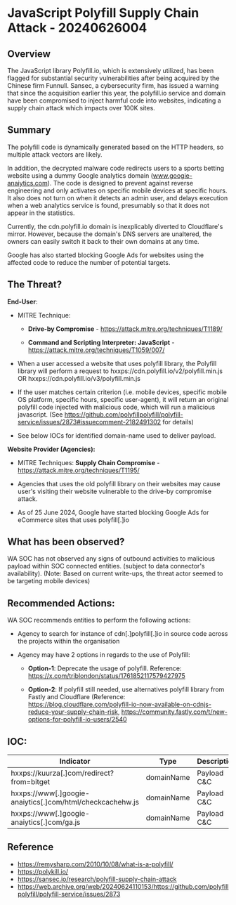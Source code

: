 # JavaScript Polyfill Supply Chain Attack - 20240626004

## Overview

The JavaScript library Polyfill.io, which is extensively utilized, has been flagged for substantial security vulnerabilities after being acquired by the Chinese firm Funnull. Sansec, a cybersecurity firm, has issued a warning that since the acquisition earlier this year, the polyfill.io service and domain have been compromised to inject harmful code into websites, indicating a supply chain attack which impacts over 100K sites.

## Summary

The polyfill code is dynamically generated based on the HTTP headers, so multiple attack vectors are likely.

In addition, the decrypted malware code redirects users to a sports betting website using a dummy Google analytics domain (www.googie-anaiytics.com). The code is designed to prevent against reverse engineering and only activates on specific mobile devices at specific hours. It also does not turn on when it detects an admin user, and delays execution when a web analytics service is found, presumably so that it does not appear in the statistics.

Currently, the cdn.polyfill.io domain is inexplicably diverted to Cloudflare's mirror. However, because the domain's DNS servers are unaltered, the owners can easily switch it back to their own domains at any time.

Google has also started blocking Google Ads for websites using the affected code to reduce the number of potential targets.

## The Threat?

**End-User**:

- MITRE Technique:

    - **Drive-by Compromise** - <https://attack.mitre.org/techniques/T1189/>

    - **Command and Scripting Interpreter: JavaScript** - <https://attack.mitre.org/techniques/T1059/007/>

- When a user accessed a website that uses polyfill library, the Polyfill library will perform a request to hxxps://cdn.polyfill.io/v2/polyfill.min.js OR hxxps://cdn.polyfill.io/v3/polyfill.min.js

- If the user matches certain criterion (i.e. mobile devices, specific mobile OS platform, specific hours, specific user-agent), it will return an original polyfill code injected with malicious code, which will run a malicious javascript. (See <https://github.com/polyfillpolyfill/polyfill-service/issues/2873#issuecomment-2182491302> for details)

- See below IOCs for identified domain-name used to deliver payload.

**Website Provider (Agencies):**

- MITRE Techniques: **Supply Chain Compromise** - <https://attack.mitre.org/techniques/T1195/>

- Agencies that uses the old polyfill library on their websites may cause user's visiting their website vulnerable to the drive-by compromise attack.

- As of 25 June 2024, Google have started blocking Google Ads for eCommerce sites that uses polyfill\[.\]io

## What has been observed?

WA SOC has not observed any signs of outbound activities to malicious payload within SOC connected entities. (subject to data connector's availability). (Note: Based on current write-ups, the threat actor seemed to be targeting mobile devices)

## Recommended Actions:

WA SOC recommends entities to perform the following actions:

- Agency to search for instance of cdn\[.\]polyfill\[.\]io in source code across the projects within the organisation

- Agency may have 2 options in regards to the use of Polyfill:

    - **Option-1**: Deprecate the usage of polyfill. Reference: <https://x.com/triblondon/status/1761852117579427975>

    - **Option-2**: If polyfill still needed, use alternatives polyfill library from Fastly and Cloudflare (Reference: <https://blog.cloudflare.com/polyfill-io-now-available-on-cdnjs-reduce-your-supply-chain-risk>, <https://community.fastly.com/t/new-options-for-polyfill-io-users/2540>

## IOC:

| Indicator                                                     | Type       | Description |
| ------------------------------------------------------------- | ---------- | ----------- |
| hxxps://kuurza\[.\]com/redirect?from=bitget                   | domainName | Payload C&C |
| hxxps://www\[.\]googie-anaiytics\[.\]com/html/checkcachehw.js | domainName | Payload C&C |
| hxxps://www\[.\]googie-anaiytics\[.\]com/ga.js                | domainName | Payload C&C |

## Reference

- <https://remysharp.com/2010/10/08/what-is-a-polyfill/>
- <https://polykill.io/>
- <https://sansec.io/research/polyfill-supply-chain-attack>
- <https://web.archive.org/web/20240624110153/https://github.com/polyfillpolyfill/polyfill-service/issues/2873>
